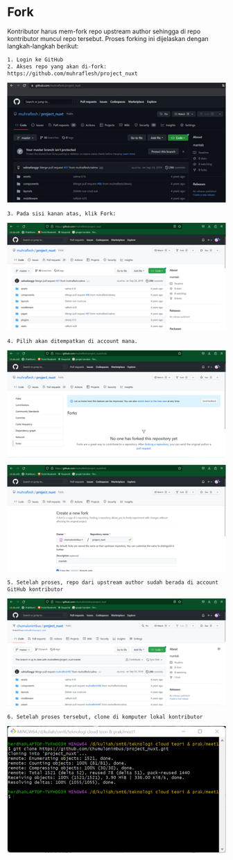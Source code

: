 Fork
=====================

Kontributor harus mem-fork repo upstream author sehingga di repo kontributor muncul repo tersebut. Proses forking ini dijelaskan dengan langkah-langkah berikut:

    1. Login ke GitHub
    2. Akses repo yang akan di-fork: https://github.com/muhraflesh/project_nuxt
    
![01](./image-8.jpg)
    
    3. Pada sisi kanan atas, klik Fork:
    
![02](./image-9.png)

    4. Pilih akan ditempatkan di account mana.
    
![03](./image-10.png)

![04](./image-11.png)

    5. Setelah proses, repo dari upstream author sudah berada di account GitHub kontributor
    
![05](./image-12.png)

    6. Setelah proses tersebut, clone di komputer lokal kontributor
    
![06](./image-13.png)